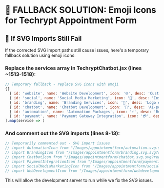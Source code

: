 # 🔄 FALLBACK SOLUTION: Emoji Icons for Techrypt Appointment Form

## 📝 **If SVG Imports Still Fail**

If the corrected SVG import paths still cause issues, here's a temporary fallback solution using emoji icons:

### **Replace the services array in TechryptChatbot.jsx (lines ~1513-1518):**

```javascript
// Temporary fallback - replace SVG icons with emoji
{[
  { id: 'website', name: 'Website Development', icon: '🌐', desc: 'Custom websites with SEO optimization' },
  { id: 'social', name: 'Social Media Marketing', icon: '📱', desc: 'Instagram, Facebook, LinkedIn growth' },
  { id: 'branding', name: 'Branding Services', icon: '🎨', desc: 'Logo design, brand identity, marketing materials' },
  { id: 'chatbot', name: 'Chatbot Development', icon: '🤖', desc: 'AI-powered customer service automation' },
  { id: 'automation', name: 'Automation Packages', icon: '⚡', desc: 'Business process automation solutions' },
  { id: 'payment', name: 'Payment Gateway Integration', icon: '💳', desc: 'Stripe, PayPal, and custom solutions' }
].map(service => (
```

### **And comment out the SVG imports (lines 8-13):**

```javascript
// Temporarily commented out - SVG import issues
// import AutomationIcon from "/Images/appointmentform/automation.svg.svg?react";
// import BrandingIcon from "/Images/appointmentform/branding.svg.svg?react";
// import ChatbotIcon from "/Images/appointmentform/chatbot.svg.svg?react";
// import PaymentIntegrationIcon from "/Images/appointmentform/paymentintegration.svg.svg?react";
// import SocialMediaMarketingIcon from "/Images/appointmentform/socialmediamarketing.svg.svg?react";
// import WebDevelopmentIcon from "/Images/appointmentform/webdevelopment.svg.svg?react";
```

This will allow the development server to run while we fix the SVG issues.
